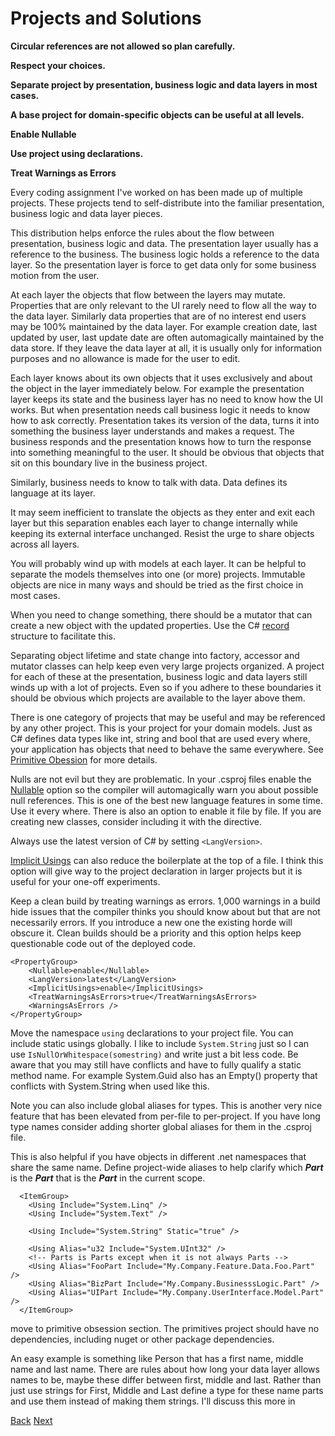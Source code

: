 # Projects and Solutions

**Circular references are not allowed so plan carefully.**

**Respect your choices.**

**Separate project by presentation, business logic and data layers in most cases.**

**A base project for domain-specific objects can be useful at all levels.**

**Enable Nullable**

**Use project using declarations.**

**Treat Warnings as Errors**

Every coding assignment I've worked on has been made up of multiple projects.  These projects tend to self-distribute into the familiar presentation, business logic and data layer pieces.

This distribution helps enforce the rules about the flow between presentation, business logic and data.  The presentation layer usually has a reference to the business.  The business logic holds a reference to the data layer.  So the presentation layer is force to get data only for some business motion from the user.

At each layer the objects that flow between the layers may mutate.  Properties that are only relevant to the UI rarely need to flow all the way to the data layer.  Similarly data properties that are of no  interest end users may be 100% maintained by the data layer.  For example creation date, last updated by user, last update date are often automagically maintained by the data store.  If they leave the data layer at all, it is usually only for information purposes and no allowance is made for the user to edit.

Each layer knows about its own objects that it uses exclusively and about the object in the layer immediately below.  For example the presentation layer keeps its state and the business layer has no need to know how the UI works.  But when presentation needs call business logic it needs to know how to ask correctly.  Presentation takes its version of the data, turns it into something the business layer understands and makes a request.  The business responds and the presentation knows how to turn the response into something meaningful to the user.  It should be obvious that objects that sit on this boundary live in the business project.

Similarly, business needs to know to talk with data.  Data defines its language at its layer.

It may seem inefficient to translate the objects as they enter and exit each layer but this separation enables each layer to change internally while keeping its external interface unchanged.  Resist the urge to share objects across all layers.

You will probably wind up with models at each layer.  It can be helpful to separate the models themselves into one (or more) projects.  Immutable objects are nice in many ways and should be tried as the first choice in most cases.

When you need to change something, there should be a mutator that can create a new object with the updated properties.  Use the C# [record](https://learn.microsoft.com/en-us/dotnet/csharp/whats-new/tutorials/records) structure to facilitate this.

Separating object lifetime and state change into factory, accessor and mutator classes can help keep even very large projects organized.  A project for each of these at the presentation, business logic and data layers still winds up with a lot of projects.  Even so if you adhere to these boundaries it should be obvious which projects are available to the layer above them.

There is one category of projects that may be useful and may be referenced by any other project.  This is your project for your domain models.  Just as C# defines data types like int, string and bool that are used every where, your application has objects that need to behave the same everywhere.  See [Primitive Obession](./primitive_obession.md) for more details.

Nulls are not evil but they are problematic.  In your .csproj files enable the [Nullable](https://docs.microsoft.com/en-us/dotnet/csharp/tutorials/nullable-reference-types) option so the compiler will automagically warn you about possible null references.  This is one of the best new language features in some time.  Use it every where.  There is also an option to enable it file by file.  If you are creating new classes, consider including it with the directive.

Always use the latest version of C# by setting `<LangVersion>`.

[Implicit Usings](https://learn.microsoft.com/en-us/dotnet/core/tutorials/top-level-templates) can also reduce the boilerplate at the top of a file.  I think this option will give way to the project declaration in larger projects but it is useful for your one-off experiments.

Keep a clean build by treating warnings as errors.  1,000 warnings in a build hide issues that the compiler thinks you should know about but that are not necessarily errors.  If you introduce a new one the existing horde will obscure it.  Clean builds should be a priority and this option helps keep questionable code out of the deployed code.

```
<PropertyGroup>
    <Nullable>enable</Nullable>
    <LangVersion>latest</LangVersion>
    <ImplicitUsings>enable</ImplicitUsings>
    <TreatWarningsAsErrors>true</TreatWarningsAsErrors>
    <WarningsAsErrors />
</PropertyGroup>
```

Move the namespace `using` declarations to your project file.  You can include static usings globally.  I like to include `System.String` just so I can use `IsNullOrWhitespace(somestring)` and write just a bit less code. Be aware that you may still have conflicts and have to fully qualify a static method name.  For example System.Guid also has an Empty() property that conflicts with System.String when used like this.

Note you can also include global aliases for types.  This is another very nice feature that has been elevated from per-file to per-project.  If you have long type names consider adding shorter global aliases for them in the .csproj file.

This is also helpful if you have objects in different .net namespaces that share the same name.  Define project-wide aliases to help clarify which ***Part*** is the ***Part*** that is the ***Part*** in the current scope.
```
  <ItemGroup>
    <Using Include="System.Linq" />
    <Using Include="System.Text" />

    <Using Include="System.String" Static="true" />

    <Using Alias="u32 Include="System.UInt32" />
    <!-- Parts is Parts except when it is not always Parts -->
    <Using Alias="FooPart Include="My.Company.Feature.Data.Foo.Part" />
    <Using Alias="BizPart Include="My.Company.BusinesssLogic.Part" />
    <Using Alias="UIPart Include="My.Company.UserInterface.Model.Part" />
  </ItemGroup>
```

move to primitive obsession section.
The primitives project should have no dependencies, including nuget or other package dependencies.

An easy example is something like Person that has a first name, middle name and last name.  There are rules about how long your data layer allows names to be, maybe these differ between first, middle and last.  Rather than just use strings for First, Middle and Last define a type for these name parts and use them instead of making them strings.  I'll discuss this more in 


[Back](./build_and_deploy.md)  [Next](./coding_style.md)